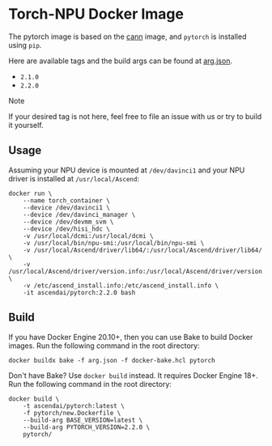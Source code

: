 # Torch-NPU Docker Image

The pytorch image is based on the [cann](../cann) image, and `pytorch` is installed using `pip`. 

Here are available tags and the build args can be found at [arg.json](../arg.json).

- `2.1.0`
- `2.2.0`

> [!NOTE]
>
> If your desired tag is not here, feel free to file an issue with us or
> try to build it yourself.

## Usage

Assuming your NPU device is mounted at `/dev/davinci1` and your NPU driver is installed at `/usr/local/Ascend`:

```docker
docker run \
    --name torch_container \
    --device /dev/davinci1 \
    --device /dev/davinci_manager \
    --device /dev/devmm_svm \
    --device /dev/hisi_hdc \
    -v /usr/local/dcmi:/usr/local/dcmi \
    -v /usr/local/bin/npu-smi:/usr/local/bin/npu-smi \
    -v /usr/local/Ascend/driver/lib64/:/usr/local/Ascend/driver/lib64/ \
    -v /usr/local/Ascend/driver/version.info:/usr/local/Ascend/driver/version.info \
    -v /etc/ascend_install.info:/etc/ascend_install.info \
    -it ascendai/pytorch:2.2.0 bash
```

## Build

If you have Docker Engine 20.10+, then you can use Bake to build Docker images. Run the following command
in the root directory:

```docker
docker buildx bake -f arg.json -f docker-bake.hcl pytorch
```

Don't have Bake? Use `docker build` instead. It requires Docker Engine 18+. Run the following command
in the root directory:

```docker
docker build \
    -t ascendai/pytorch:latest \
    -f pytorch/new.Dockerfile \
    --build-arg BASE_VERSION=latest \
    --build-arg PYTORCH_VERSION=2.2.0 \
    pytorch/
```
